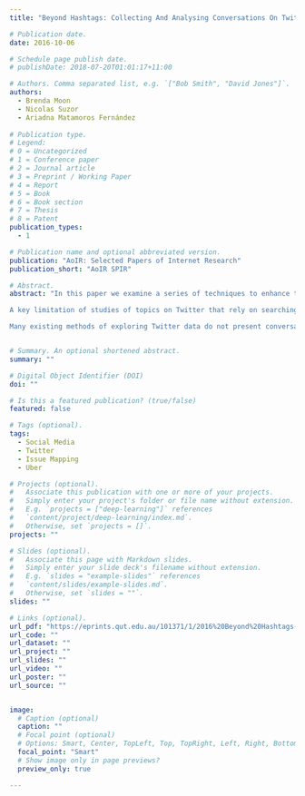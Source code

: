 ```yaml
---
title: "Beyond Hashtags: Collecting And Analysing Conversations On Twitter"

# Publication date.
date: 2016-10-06

# Schedule page publish date.
# publishDate: 2018-07-20T01:01:17+11:00

# Authors. Comma separated list, e.g. `["Bob Smith", "David Jones"]`.
authors:
  - Brenda Moon
  - Nicolas Suzor
  - Ariadna Matamoros Fernández
  
# Publication type.
# Legend:
# 0 = Uncategorized
# 1 = Conference paper
# 2 = Journal article
# 3 = Preprint / Working Paper
# 4 = Report
# 5 = Book
# 6 = Book section
# 7 = Thesis
# 8 = Patent
publication_types:
  - 1

# Publication name and optional abbreviated version.
publication: "AoIR: Selected Papers of Internet Research"
publication_short: "AoIR SPIR"

# Abstract.
abstract: "In this paper we examine a series of techniques to enhance the collection and analysis of conversations on Twitter. We start from the position of seeking to understand how ordinary discussions about particular issues or controversies are unfolding on the social media platform.

A key limitation of studies of topics on Twitter that rely on searching for a keyword or hashtag is that they may miss important sections of conversations around issues that do not match the keywords selected (Rambukkana, 2015, Bruns & Burgess, 2015). The Tracking Infrastructure for Social Media Analysis (TrISMA) (Bruns, Burgess & Banks et al., 2016) captures tweets of 2.8m Australian users on a continuing basis providing a comprehensive dataset that we can use to find reply chains which do not include the hashtag or keyword we are studying.

Many existing methods of exploring Twitter data do not present conversation chains in a linked format (Bruns, 2012, Authors, 2010); we investigate how using network visualization might help researchers better understand the qualitative content and context of conversations."


# Summary. An optional shortened abstract.
summary: ""

# Digital Object Identifier (DOI)
doi: ""

# Is this a featured publication? (true/false)
featured: false

# Tags (optional).
tags:
  - Social Media
  - Twitter
  - Issue Mapping
  - Uber

# Projects (optional).
#   Associate this publication with one or more of your projects.
#   Simply enter your project's folder or file name without extension.
#   E.g. `projects = ["deep-learning"]` references 
#   `content/project/deep-learning/index.md`.
#   Otherwise, set `projects = []`.
projects: ""

# Slides (optional).
#   Associate this page with Markdown slides.
#   Simply enter your slide deck's filename without extension.
#   E.g. `slides = "example-slides"` references 
#   `content/slides/example-slides.md`.
#   Otherwise, set `slides = ""`.
slides: ""

# Links (optional).
url_pdf: "https://eprints.qut.edu.au/101371/1/2016%20Beyond%20Hashtags-%20Collecting%20And%20Analysing%20Conversations%20On%20Twitter%20.pdf"
url_code: ""
url_dataset: ""
url_project: ""
url_slides: ""
url_video: ""
url_poster: ""
url_source: ""


image:
  # Caption (optional)
  caption: ""
  # Focal point (optional)
  # Options: Smart, Center, TopLeft, Top, TopRight, Left, Right, BottomLeft, Bottom, BottomRight
  focal_point: "Smart"
  # Show image only in page previews?
  preview_only: true

---
```

